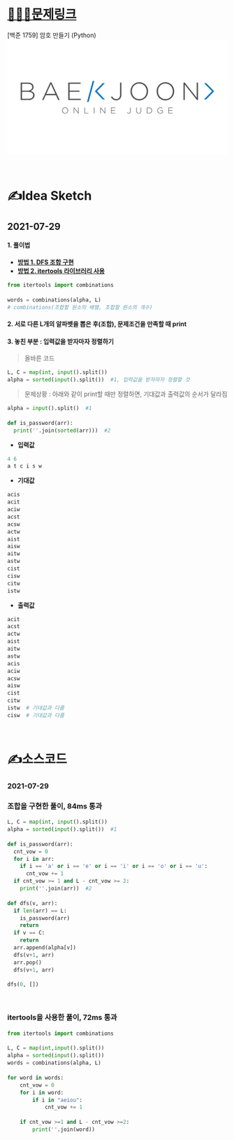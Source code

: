 # [👩🏻‍💻문제링크](https://www.acmicpc.net/problem/1759)

[백준 1759] 암호 만들기 (Python)
[![백준](../백준표지.png)](https://www.acmicpc.net/problem/1759)

<br>

# ✍️Idea Sketch

## **2021-07-29**

#### 1. 풀이법
- [**방법 1. DFS 조합 구현**](#조합을-구현한-풀이-84ms-통과)
- [**방법 2. itertools 라이브러리 사용**](#itertools을-사용한-풀이-72ms-통과)

```Python
from itertools import combinations

words = combinations(alpha, L)  
# combinations(조합할 원소의 배열, 조합할 원소의 개수)
```

#### 2. 서로 다른 L개의 알파벳을 뽑은 후(조합), 문제조건을 만족할 때 print

#### 3. 놓친 부분 : 입력값을 받자마자 정렬하기
> 올바른 코드
```Python
L, C = map(int, input().split())
alpha = sorted(input().split())  #1, 입력값을 받자마자 정렬할 것
```

> 문제상황 : 아래와 같이 print할 때만 정렬하면, 기대값과 출력값의 순서가 달라짐
```Python
alpha = input().split()  #1

def is_password(arr):
  print(''.join(sorted(arr)))  #2
```

- **입력값**
```Python
4 6
a t c i s w
```

- **기대값**
```Python
acis
acit
aciw
acst
acsw
actw
aist
aisw
aitw
astw
cist
cisw
citw
istw
```

- **출력값**
```Python
acit
acst
actw
aist
aitw
astw
acis
aciw
acsw
aisw
cist
citw
istw  # 기대값과 다름
cisw  # 기대값과 다름
```

<br>

# ✍️소스코드

### **2021-07-29**

### 조합을 구현한 풀이, 84ms 통과

```Python
L, C = map(int, input().split())
alpha = sorted(input().split())  #1

def is_password(arr):
  cnt_vow = 0
  for i in arr:
    if i == 'a' or i == 'e' or i == 'i' or i == 'o' or i == 'u':
      cnt_vow += 1
  if cnt_vow >= 1 and L - cnt_vow >= 2:
    print(''.join(arr))  #2

def dfs(v, arr):
  if len(arr) == L:
    is_password(arr)
    return
  if v == C:
    return
  arr.append(alpha[v])
  dfs(v+1, arr)
  arr.pop()
  dfs(v+1, arr)

dfs(0, [])
```
<br>

### itertools을 사용한 풀이, 72ms 통과

```Python
from itertools import combinations

L, C = map(int,input().split())
alpha = sorted(input().split())
words = combinations(alpha, L)

for word in words:
    cnt_vow = 0
    for i in word:
        if i in "aeiou":
            cnt_vow += 1
    
    if cnt_vow >=1 and L - cnt_vow >=2:
        print(''.join(word))
```
